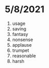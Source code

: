# 5/8/2021

1. usage
2. saving
3. fantasy
4. nonsense
5. applause
6. trumpet
7. reasonable
8. harsh
